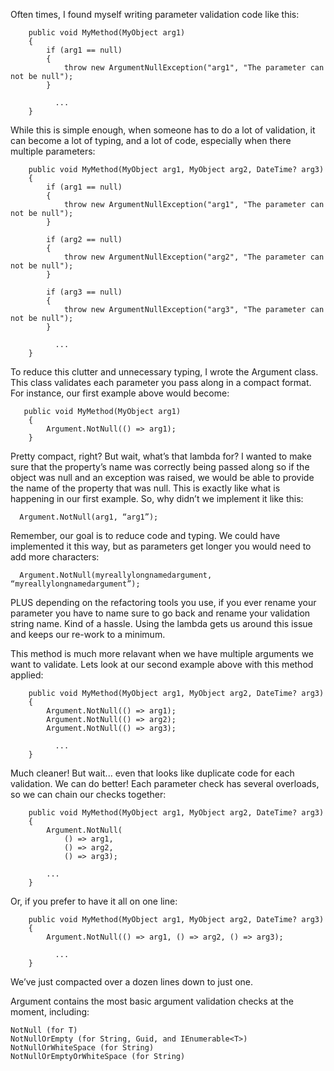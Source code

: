 Often times, I found myself writing parameter validation code like this:

        public void MyMethod(MyObject arg1)
        {
            if (arg1 == null)
            {
                throw new ArgumentNullException("arg1", "The parameter can not be null");
            }
  
	          ...
        }

While this is simple enough, when someone has to do a lot of validation, it can become a lot of typing, and a lot of code, especially when there multiple parameters:

        public void MyMethod(MyObject arg1, MyObject arg2, DateTime? arg3)
        {
            if (arg1 == null)
            {
                throw new ArgumentNullException("arg1", "The parameter can not be null");
            }

            if (arg2 == null)
            {
                throw new ArgumentNullException("arg2", "The parameter can not be null");
            }

            if (arg3 == null)
            {
                throw new ArgumentNullException("arg3", "The parameter can not be null");
            }

	          ...
        }

To reduce this clutter and unnecessary typing, I wrote the Argument class. This class validates each parameter you pass along in a compact format. For instance, our first example above would become:
       
       public void MyMethod(MyObject arg1)
        {
            Argument.NotNull(() => arg1);
        }

Pretty compact, right? But wait, what’s that lambda for? I wanted to make sure that the property’s name was correctly being passed along so if the object was null and an exception was raised, we would be able to provide the name of the property that was null. This is exactly like what is happening in our first example. So, why didn’t we implement it like this:

      Argument.NotNull(arg1, “arg1”);

Remember, our goal is to reduce code and typing. We could have implemented it this way, but as parameters get longer you would need to add more characters:

      Argument.NotNull(myreallylongnamedargument, “myreallylongnamedargument”);

PLUS depending on the refactoring tools you use, if you ever rename your parameter you have to name sure to go back and rename your validation string name. Kind of a hassle. Using the lambda gets us around this issue and keeps our re-work to a minimum.

This method is much more relavant when we have multiple arguments we want to validate. Lets look at our second example above with this method applied:

        public void MyMethod(MyObject arg1, MyObject arg2, DateTime? arg3)
        {
            Argument.NotNull(() => arg1);
            Argument.NotNull(() => arg2);
            Argument.NotNull(() => arg3);

	          ...
        }

Much cleaner! But wait... even that looks like duplicate code for each validation. We can do better! Each parameter check has several overloads, so we can chain our checks together:

        public void MyMethod(MyObject arg1, MyObject arg2, DateTime? arg3)
        {
            Argument.NotNull(
                () => arg1,
                () => arg2,
                () => arg3);

            ...
        }

Or, if you prefer to have it all on one line:

        public void MyMethod(MyObject arg1, MyObject arg2, DateTime? arg3)
        {
            Argument.NotNull(() => arg1, () => arg2, () => arg3);

	          ...
        }

We’ve just compacted over a dozen lines down to just one.

Argument contains the most basic argument validation checks at the moment, including:

    NotNull (for T)
    NotNullOrEmpty (for String, Guid, and IEnumerable<T>)
    NotNullOrWhiteSpace (for String)
    NotNullOrEmptyOrWhiteSpace (for String)
